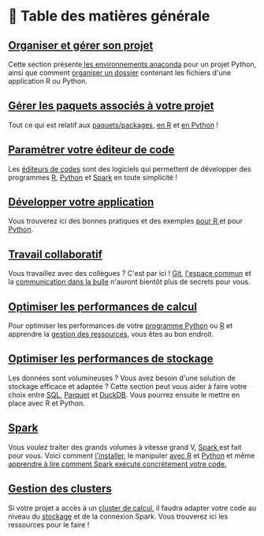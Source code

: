 # 📖 Table des matières générale

## [Organiser et gérer son projet](../organiser/)

Cette section présente[ les environnements anaconda](../paquets/conda-env.md) pour un projet Python, ainsi que comment [organiser un dossier](../organiser/) contenant les fichiers d'une application R ou Python.

## [Gérer les paquets associés à votre projet](../paquets/)

Tout ce qui est relatif aux [paquets/packages](../paquets/comprendre.md), [en R](../paquets/r.md) et [en Python](../paquets/python.md) !

## [Paramétrer votre éditeur de code](../ide/)

Les [éditeurs de codes](../ide/comprendre.md) sont des logiciels qui permettent de développer des programmes [R](../ide/rstudio.md), [Python](../ide/vscode.md) et [Spark](../ide/jupyterlab.md) en toute simplicité !

## [Développer votre application](../developper/)

Vous trouverez ici des bonnes pratiques et des exemples [pour R ](../developper/r.md)et pour [Python](../developper/python.md).

## [Travail collaboratif](../collaborer/)

Vous travaillez avec des collègues ? C'est par ici ! [Git](../collaborer/git.md), [l'espace commun](../collaborer/stockage-commun.md) et la [communication dans la bulle](../collaborer/etherpad.md) n'auront bientôt plus de secrets pour vous.

## [Optimiser les performances de calcul](../performance-calculs/)

Pour optimiser les performances de votre [programme Python](../performance-calculs/python.md) ou [R](../performance-calculs/r.md) et apprendre la [gestion des ressources](../performance-calculs/ressources.md), vous êtes au bon endroit.

## [Optimiser les performances de stockage](../stockage/)

Les données sont volumineuses ? Vous avez besoin d'une solution de stockage efficace et adaptée ? Cette section peut vous aider à faire votre choix entre [SQL](../stockage/sql/), [Parquet](../stockage/parquet.md) et [DuckDB](../stockage/duckdb/). Vous pourrez ensuite le mettre en place avec R et Python.

## [Spark](../spark/)

Vous voulez traiter des grands volumes à vitesse grand V, [Spark ](../spark/comprendre.md)est fait pour vous. Voici comment [l'installer](../spark/installer.md), le manipuler [avec R](../spark/r.md) et [Python](../spark/python.md) et même [apprendre à lire comment Spark exécute concrètement votre code.](../spark/dag.md)

## [Gestion des clusters](../clusters/)

Si votre projet a accès à un [cluster de calcul](../clusters/comprendre.md), il faudra adapter votre code au niveau du [stockage](../clusters/stockage-distribue.md) et de la connexion Spark. Vous trouverez ici les ressources pour le faire !
